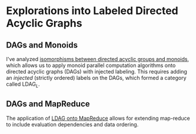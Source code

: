 # Explorations into Labeled Directed Acyclic Graphs

## DAGs and Monoids

I've analyzed [isomorphisms between directed acyclic groups and monoids](ldag-monoid.md), which allows us to apply monoid parallel computation algorithms onto directed acyclic graphs (DAGs) with injected labeling.  This requires adding an *injected* (strictly ordered) labels on the DAGs, which formed a category called LDAG<sub>*L*</sub>.

## DAGs and MapReduce

The application of [LDAG onto MapReduce](ldag-mapreduce.md) allows for extending map-reduce to include evaluation dependencies and data ordering.

